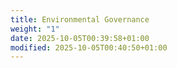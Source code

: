 ```yaml
---
title: Environmental Governance
weight: "1"
date: 2025-10-05T00:39:58+01:00
modified: 2025-10-05T00:40:50+01:00
---
```

